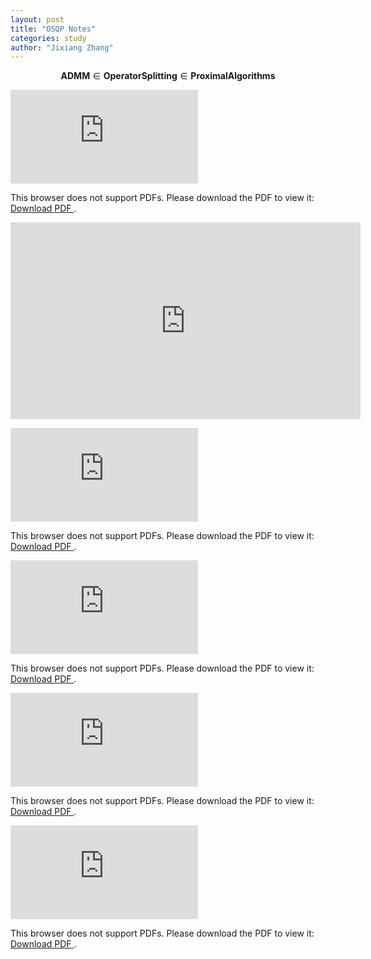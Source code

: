 ```yaml
---
layout: post
title: "OSQP Notes"
categories: study
author: "Jixiang Zhang"
---
```


$$
\mathbf{ADMM} \in \mathbf{Operator Splitting} \in \mathbf{Proximal Algorithms}
$$

<object data="https://stellato.io/assets/downloads/presentations/2017/osqp_oxford_math.pdf" type="application/pdf" width="700px" height="700px">
    <embed src="https://stellato.io/assets/downloads/presentations/2017/osqp_oxford_math.pdf">
        <p>This browser does not support PDFs. Please download the PDF to view it:
            <a href="https://stellato.io/assets/downloads/presentations/2017/osqp_oxford_math.pdf">Download PDF
            </a>.
        </p>
    </embed>
</object>

<p align="center">
    <iframe width="560" height="315" src="https://www.youtube.com/embed/k6yJHw0CzeA" title="YouTube video player" frameborder="0" allow="accelerometer; autoplay; clipboard-write; encrypted-media; gyroscope; picture-in-picture; web-share" allowfullscreen>
    </iframe>
</p>

<object data="https://web.stanford.edu/~boyd/papers/pdf/oper_splt_ctrl_slides.pdf" type="application/pdf" width="700px" height="700px">
    <embed src="https://web.stanford.edu/~boyd/papers/pdf/oper_splt_ctrl_slides.pdf">
        <p>This browser does not support PDFs. Please download the PDF to view it:
            <a href="https://web.stanford.edu/~boyd/papers/pdf/oper_splt_ctrl_slides.pdf">Download PDF
            </a>.
        </p>
    </embed>
</object>

<object data="https://web.stanford.edu/~boyd/papers/pdf/prox_algs.pdf" type="application/pdf" width="700px" height="700px">
    <embed src="https://web.stanford.edu/~boyd/papers/pdf/prox_algs.pdf">
        <p>This browser does not support PDFs. Please download the PDF to view it:
            <a href="https://web.stanford.edu/~boyd/papers/pdf/prox_algs.pdf">Download PDF
            </a>.
        </p>
    </embed>
</object>

<object data="https://web.stanford.edu/~boyd/papers/pdf/prox_slides.pdf" type="application/pdf" width="700px" height="700px">
    <embed src="https://web.stanford.edu/~boyd/papers/pdf/prox_slides.pdf">
        <p>This browser does not support PDFs. Please download the PDF to view it:
            <a href="https://web.stanford.edu/~boyd/papers/pdf/prox_slides.pdf">Download PDF
            </a>.
        </p>
    </embed>
</object>

<object data="https://web.stanford.edu/~boyd/papers/pdf/oper_splt_ctrl.pdf" type="application/pdf" width="700px" height="700px">
    <embed src="https://web.stanford.edu/~boyd/papers/pdf/oper_splt_ctrl.pdf">
        <p>This browser does not support PDFs. Please download the PDF to view it:
            <a href="https://web.stanford.edu/~boyd/papers/pdf/oper_splt_ctrl.pdf">Download PDF
            </a>.
        </p>
    </embed>
</object>
